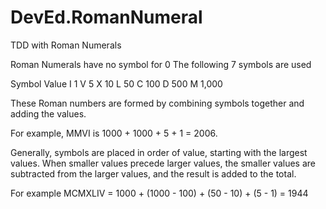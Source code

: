 DevEd.RomanNumeral
==================

TDD with Roman Numerals

Roman Numerals have no symbol for 0
The following 7 symbols are used

 Symbol	Value
 I	    1
 V	    5
 X	    10
 L	    50
 C	    100
 D	    500
 M	    1,000

These Roman numbers are formed by combining symbols together and adding the values. 

For example, MMVI is 1000 + 1000 + 5 + 1 = 2006. 

Generally, symbols are placed in order of value, starting with the largest values. 
When smaller values precede larger values, the smaller values are subtracted from the larger values, and the result is added to the total. 

For example MCMXLIV = 1000 + (1000 - 100) + (50 - 10) + (5 - 1) = 1944